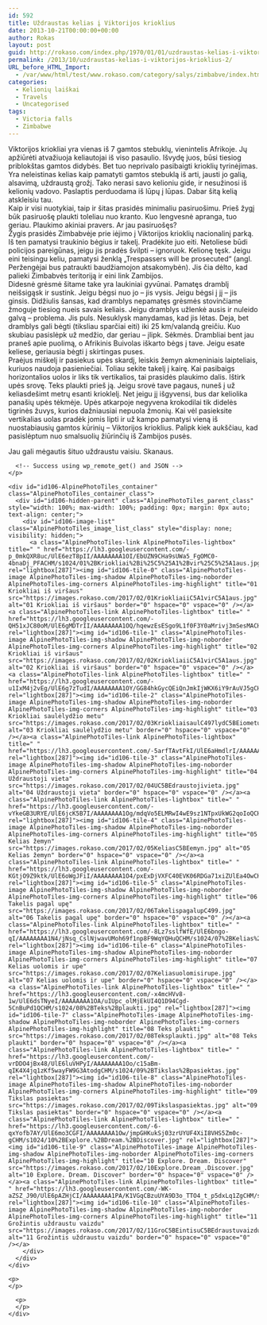 ```yaml
---
id: 592
title: Uždraustas kelias į Viktorijos krioklius
date: 2013-10-21T00:00:00+00:00
author: Rokas
layout: post
guid: http://rokaso.com/index.php/1970/01/01/uzdraustas-kelias-i-viktorijos-krioklius-2/
permalink: /2013/10/uzdraustas-kelias-i-viktorijos-krioklius-2/
URL_before_HTML_Import:
  - /var/www/html/test/www.rokaso.com/category/salys/zimbabve/index.html
categories:
  - Kelionių laiškai
  - Travels
  - Uncategorised
tags:
  - Victoria falls
  - Zimbabwe
---
```

<div class="entry-content">
  <p>
    Viktorijos kriokliai yra vienas iš 7 gamtos stebuklų, vienintelis Afrikoje. Jų apžiūrėti atvažiuoja keliautojai iš viso pasaulio. Išvydę juos, būsi tiesiog priblokštas gamtos didybės. Bet tuo neprivalo pasibaigti krioklių tyrinėjimas. Yra neleistinas kelias kaip pamatyti gamtos stebuklą iš arti, jausti jo galią, alsavimą, uždraustą grožį. Tako nerasi savo kelioniu gide, ir nesužinosi iš kelionių vadovo. Paslaptis perduodama iš lūpų į lūpas. Dabar šitą kelią atskleisiu tau.<br /> Kaip ir visi nuotykiai, taip ir šitas prasidės minimaliu pasiruošimu. Prieš žygį būk pasiruošę plaukti toleliau nuo kranto. Kuo lengvesnė apranga, tuo geriau. Plaukimo akiniai pravers. Ar jau pasiruošęs?<br /> Žygis prasidės Zimbabvėje prie iėjimo į Viktorijos krioklių nacionalinį parką. Iš ten pamatysi traukinio bėgius ir takelį. Pradėkite juo eiti. Netoliese būdi policijos pareigūnas, jeigu jis pradės švilpti – ignoruok. Kelionę tęsk. Jeigu eini teisingu keliu, pamatysi ženklą „Trespassers will be prosecuted“ (angl. Peržengėjai bus patraukti baudžiamojon atsakomybėn). Jis čia dėlto, kad palieki Zimbabvės teritoriją ir eini link Zambijos.<br /> Didesnė grėsmė šitame take yra laukiniai gyvūnai. Pamatęs dramblį neišsigąsk ir sustink. Jeigu bėgsi nuo jo – jis vysis. Jeigu bėgsi į jį – jis ginsis. Didžiulis šansas, kad dramblys nepamatęs grėsmės stovinčiame žmoguje tiesiog nueis savais keliais. Jeigu dramblys užlenkė ausis ir nuleido galvą – problema. Jis puls. Nesuklysk manydamas, kad jis lėtas. Deja, bet dramblys gali bėgti (tiksliau sparčiai eiti) iki 25 km/valandą greičiu. Kuo skubiau pasislėpk už medžio, dar geriau – įlipk. Sėkmės. Drambliai bent jau praneš apie puolimą, o Afrikinis Buivolas iškarto bėgs į tave. Jeigu esate keliese, geriausia bėgti į skirtingas puses.<br /> Praėjus miškelį ir pasiekus upės skardį, leiskis žemyn akmeniniais laipteliais, kuriuos naudoja pasieniečiai. Toliau sekite takelį į kairę. Kai pasibaigs horizontalios uolos ir liks tik vertikalios, tai prasidės plaukimo dalis. Ištirk upės srovę. Teks plaukti prieš ją. Jeigu srovė tave pagaus, nuneš į už keliasdešimt metrų esanti krioklelį. Net jeigu jį išgyvensi, bus dar keliolika panašių upės tėkmėje. Upės atkarpoje negyvena krokodilai tik didelės tigrinės žuvys, kurios dažniausiai nepuola žmonių. Kai vėl pasieksite vertikalias uolas pradėk jomis lipti ir už kampo pamatysi vieną iš nuostabiausių gamtos kūrinių – Viktorijos krioklius. Palipk kiek aukščiau, kad pasislėptum nuo smalsuolių žiūrinčių iš Zambijos pusės.
  </p>
  
  <p>
    Jau gali mėgautis šituo uždraustu vaisiu. Skanaus.
  </p>
  
  <div id="APTFPIC_by_TAP-by-shortcode-106" class="AlpinePhotoTiles_inpost_container">
    <p>
      <!-- Request made -->
      
      <!-- Success using wp_remote_get() and JSON -->
    </p>
    
    <div id="id106-AlpinePhotoTiles_container" class="AlpinePhotoTiles_container_class">
      <div id="id106-hidden-parent" class="AlpinePhotoTiles_parent_class" style="width: 100%; max-width: 100%; padding: 0px; margin: 0px auto; text-align: center;">
        <div id="id106-image-list" class="AlpinePhotoTiles_image_list_class" style="display: none; visibility: hidden;">
          <a class="AlpinePhotoTiles-link AlpinePhotoTiles-lightbox" title=" " href="https://lh3.googleusercontent.com/-p_0mkQXR8uc/UlE6ezT8pII/AAAAAAAA1OI/EbUZN9CHa9sUWa5_FgOMC0-4bnaDj_PFACHM/s1024/01%2BKriokliai%2Bi%25C5%25A1%2Bvir%25C5%25A1aus.jpg" rel="lightbox[287]"><img id="id106-tile-0" class="AlpinePhotoTiles-image AlpinePhotoTiles-img-shadow AlpinePhotoTiles-img-noborder AlpinePhotoTiles-img-corners AlpinePhotoTiles-img-highlight" title="01 Kriokliai iš viršaus" src="https://images.rokaso.com/2017/02/01KriokliaiiC5A1virC5A1aus.jpg" alt="01 Kriokliai iš viršaus" border="0" hspace="0" vspace="0" /></a><a class="AlpinePhotoTiles-link AlpinePhotoTiles-lightbox" title=" " href="https://lh3.googleusercontent.com/-QH51xJC80oM/UlE6gMDTrII/AAAAAAAA1OQ/hqewzEsESgo9L1f0F3Y0aMrivj3mSesMACHM/s1024/02%2BKriokliai%2Bi%25C5%25A1%2Bvir%25C5%25A1aus.jpg" rel="lightbox[287]"><img id="id106-tile-1" class="AlpinePhotoTiles-image AlpinePhotoTiles-img-shadow AlpinePhotoTiles-img-noborder AlpinePhotoTiles-img-corners AlpinePhotoTiles-img-highlight" title="02 Kriokliai iš viršaus" src="https://images.rokaso.com/2017/02/02KriokliaiiC5A1virC5A1aus.jpg" alt="02 Kriokliai iš viršaus" border="0" hspace="0" vspace="0" /></a><a class="AlpinePhotoTiles-link AlpinePhotoTiles-lightbox" title=" " href="https://lh3.googleusercontent.com/-u1IxM4j2vEg/UlE6g7zTudI/AAAAAAAA1OY/GG84hkGycQEiQnJmkIjWKX6iY9rAuVJ5gCHM/s1024/03%2BKriokliai%2Bsaul%25C4%2597lyd%25C5%25BEio%2Bmetu.jpg" rel="lightbox[287]"><img id="id106-tile-2" class="AlpinePhotoTiles-image AlpinePhotoTiles-img-shadow AlpinePhotoTiles-img-noborder AlpinePhotoTiles-img-corners AlpinePhotoTiles-img-highlight" title="03 Kriokliai saulėlydžio metu" src="https://images.rokaso.com/2017/02/03KriokliaisaulC497lydC5BEiometu.jpg" alt="03 Kriokliai saulėlydžio metu" border="0" hspace="0" vspace="0" /></a><a class="AlpinePhotoTiles-link AlpinePhotoTiles-lightbox" title=" " href="https://lh3.googleusercontent.com/-5arfTAvtFkI/UlE6aHmdlrI/AAAAAAAA1Nw/fm87m9treH0AMhQ7NnW9UOnLxlh70KX2wCHM/s1024/04%2BU%25C5%25BEdraustoji%2Bvieta.jpg" rel="lightbox[287]"><img id="id106-tile-3" class="AlpinePhotoTiles-image AlpinePhotoTiles-img-shadow AlpinePhotoTiles-img-noborder AlpinePhotoTiles-img-corners AlpinePhotoTiles-img-highlight" title="04 Uždraustoji vieta" src="https://images.rokaso.com/2017/02/04UC5BEdraustojivieta.jpg" alt="04 Uždraustoji vieta" border="0" hspace="0" vspace="0" /></a><a class="AlpinePhotoTiles-link AlpinePhotoTiles-lightbox" title=" " href="https://lh3.googleusercontent.com/-vYkeGB3URYE/UlE6jcK5B7I/AAAAAAAA1Og/mdqVo5ELMRwI4wE9sz1NTpxUkWG2qoIoQCHM/s1024/05%2BKelias%2B%25C5%25BEemyn.jpg" rel="lightbox[287]"><img id="id106-tile-4" class="AlpinePhotoTiles-image AlpinePhotoTiles-img-shadow AlpinePhotoTiles-img-noborder AlpinePhotoTiles-img-corners AlpinePhotoTiles-img-highlight" title="05 Kelias žemyn" src="https://images.rokaso.com/2017/02/05KeliasC5BEemyn.jpg" alt="05 Kelias žemyn" border="0" hspace="0" vspace="0" /></a><a class="AlpinePhotoTiles-link AlpinePhotoTiles-lightbox" title=" " href="https://lh3.googleusercontent.com/-KGtjO9Z9ktk/UlE6oWgJFiI/AAAAAAAA1O4/pxExDjVXFC40EVK06RDGa71xiZUlEa4OwCHM/s1024/06%2BTakelis%2Bpagal%2Bup%25C4%2599.jpg" rel="lightbox[287]"><img id="id106-tile-5" class="AlpinePhotoTiles-image AlpinePhotoTiles-img-shadow AlpinePhotoTiles-img-noborder AlpinePhotoTiles-img-corners AlpinePhotoTiles-img-highlight" title="06 Takelis pagal upę" src="https://images.rokaso.com/2017/02/06TakelispagalupC499.jpg" alt="06 Takelis pagal upę" border="0" hspace="0" vspace="0" /></a><a class="AlpinePhotoTiles-link AlpinePhotoTiles-lightbox" title=" " href="https://lh3.googleusercontent.com/-8Lz7sslfWfE/UlE6bngo-qI/AAAAAAAA1N4/jNsq_CslNjwavUMoh69f1np8F9WqYQHuQCHM/s1024/07%2BKelias%2Buolomis%2Bir%2Bupe.jpg" rel="lightbox[287]"><img id="id106-tile-6" class="AlpinePhotoTiles-image AlpinePhotoTiles-img-shadow AlpinePhotoTiles-img-noborder AlpinePhotoTiles-img-corners AlpinePhotoTiles-img-highlight" title="07 Kelias uolomis ir upe" src="https://images.rokaso.com/2017/02/07Keliasuolomisirupe.jpg" alt="07 Kelias uolomis ir upe" border="0" hspace="0" vspace="0" /></a><a class="AlpinePhotoTiles-link AlpinePhotoTiles-lightbox" title=" " href="https://lh3.googleusercontent.com/-x4mcHVv8-1w/UlE6dsTNyeI/AAAAAAAA1OA/uIUpc_olMjEkUI4Q1D94Cgd-5CnBuPd1QCHM/s1024/08%2BTeks%2Bplaukti.jpg" rel="lightbox[287]"><img id="id106-tile-7" class="AlpinePhotoTiles-image AlpinePhotoTiles-img-shadow AlpinePhotoTiles-img-noborder AlpinePhotoTiles-img-corners AlpinePhotoTiles-img-highlight" title="08 Teks plaukti" src="https://images.rokaso.com/2017/02/08Teksplaukti.jpg" alt="08 Teks plaukti" border="0" hspace="0" vspace="0" /></a><a class="AlpinePhotoTiles-link AlpinePhotoTiles-lightbox" title=" " href="https://lh3.googleusercontent.com/-vrDDO4jBx48/UlE6luVHPyI/AAAAAAAA1Oo/c15aBm-qIK4X4jq1zKf5wayFW9G3AtodgCHM/s1024/09%2BTikslas%2Bpasiektas.jpg" rel="lightbox[287]"><img id="id106-tile-8" class="AlpinePhotoTiles-image AlpinePhotoTiles-img-shadow AlpinePhotoTiles-img-noborder AlpinePhotoTiles-img-corners AlpinePhotoTiles-img-highlight" title="09 Tikslas pasiektas" src="https://images.rokaso.com/2017/02/09Tikslaspasiektas.jpg" alt="09 Tikslas pasiektas" border="0" hspace="0" vspace="0" /></a><a class="AlpinePhotoTiles-link AlpinePhotoTiles-lightbox" title=" " href="https://lh3.googleusercontent.com/-6-qxYofb7AY/UlE6mo3CGFI/AAAAAAAA1Ow/jmpGHKukSj03zrUYUF4XiI8VHS5Zm0c-gCHM/s1024/10%2BExplore.%2BDream.%2BDiscover.jpg" rel="lightbox[287]"><img id="id106-tile-9" class="AlpinePhotoTiles-image AlpinePhotoTiles-img-shadow AlpinePhotoTiles-img-noborder AlpinePhotoTiles-img-corners AlpinePhotoTiles-img-highlight" title="10 Explore. Dream. Discover" src="https://images.rokaso.com/2017/02/10Explore.Dream_.Discover.jpg" alt="10 Explore. Dream. Discover" border="0" hspace="0" vspace="0" /></a><a class="AlpinePhotoTiles-link AlpinePhotoTiles-lightbox" title=" " href="https://lh3.googleusercontent.com/-WK-aZSZ_J90/UlE6pAZHjCI/AAAAAAAA1PA/K1VGqCBzuUYA9D3o_TTO4_t_p5dxLq1ZgCHM/s1024/11%2BGro%25C5%25BEintis%2Bu%25C5%25BEdraustu%2Bvaizdu.jpg" rel="lightbox[287]"><img id="id106-tile-10" class="AlpinePhotoTiles-image AlpinePhotoTiles-img-shadow AlpinePhotoTiles-img-noborder AlpinePhotoTiles-img-corners AlpinePhotoTiles-img-highlight" title="11 Grožintis uždraustu vaizdu" src="https://images.rokaso.com/2017/02/11GroC5BEintisuC5BEdraustuvaizdu.jpg" alt="11 Grožintis uždraustu vaizdu" border="0" hspace="0" vspace="0" /></a>
        </div>
      </div>
    </div>
    
    <p>
    </p>
  </div>
  
  <div id="fcbk_share">
    <div class="fcbk_like">
      <div id="fb-root">
      </div>
      
      <p>
      </p>
    </div>
  </div>
</div>
